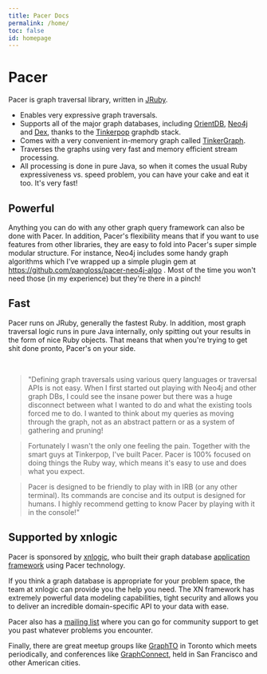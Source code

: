 ```yaml
---
title: Pacer Docs
permalink: /home/
toc: false
id: homepage
---
```


# Pacer

Pacer is graph traversal library, written in [JRuby](http://jruby.org/).

 * Enables very expressive graph traversals.
 * Supports all of the major graph databases, including [OrientDB](http://orientdb.com), [Neo4j](http://neo4j.org)
and [Dex](http://www.sparsity-technologies.com/dex), thanks to the
[Tinkerpop](http://tinkerpop.com) graphdb stack. 
 * Comes with a very convenient in-memory graph called [TinkerGraph](https://github.com/tinkerpop/blueprints/wiki/TinkerGraph).
 * Traverses the graphs using very fast and memory efficient stream processing. 
 * All processing is done in pure Java, so when it comes the usual Ruby expressiveness vs. speed problem, you can have your cake and eat it too. It's very fast!


## Powerful

Anything you can do with any other graph query framework can also be done with Pacer. In addition, Pacer's flexibility means that if you want to use features from other libraries, they are easy to fold into Pacer's super simple modular structure. For instance, Neo4j includes some handy graph algorithms which I've wrapped up a simple plugin gem at https://github.com/pangloss/pacer-neo4j-algo . Most of the time you won't need those (in my experience) but they're there in a pinch!


## Fast

Pacer runs on JRuby, generally the fastest Ruby. In addition, most graph traversal logic runs in pure Java internally, only spitting out your results in the form of nice Ruby objects. That means that when you're trying to get shit done pronto, Pacer's on your side.

<br />


> "Defining graph traversals using various query languages or traversal APIs is not easy. When I first started out playing with Neo4j and other graph DBs, I could see the insane power but there was a huge disconnect between what I wanted to do and what the existing tools forced me to do. I wanted to think about my queries as moving through the graph, not as an abstract pattern or as a system of gathering and pruning!

> Fortunately I wasn't the only one feeling the pain. Together with the smart guys at Tinkerpop, I've built Pacer. Pacer is 100% focused on doing things the Ruby way, which means it's easy to use and does what you expect.

> Pacer is designed to be friendly to play with in IRB (or any other terminal). Its commands are concise and its output is designed for humans. I highly recommend getting to know Pacer by playing with it in the console!"




## Supported by xnlogic 

Pacer is sponsored by [xnlogic], who built their graph database [application framework](http://xnlogic.com/xn-framework) using Pacer technology.      

If you think a graph database is appropriate for your problem space, the team at xnlogic can provide you the help you need. The XN framework has extremely powerful data modeling capabilities, tight security and
allows you to deliver an incredible domain-specific API to your data with ease.

Pacer also has a [mailing list] where you can go for community support to get you past whatever problems you encounter.

[mailing list]: https://groups.google.com/forum/?hl=en#!forum/pacer-users

Finally, there are great meetup groups like [GraphTO] in Toronto which meets periodically, and conferences like [GraphConnect], held in San Francisco
and other American cities.

[GraphConnect]: http://www.graphconnect.com/
[GraphTO]: http://www.meetup.com/graphTO/


[xnlogic]: http://xnlogic.com
[neo4j]: http://www.neotechnology.com
[JRuby]: http://jruby.org
[ml]: https://groups.google.com/forum/#!forum/pacer-users



